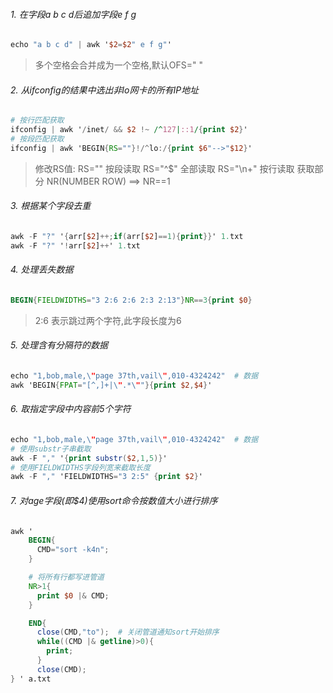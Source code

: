 ###### 1. 在字段a b c d后追加字段e f g

```awk
echo "a b c d" | awk '$2=$2" e f g"'
```

> 多个空格会合并成为一个空格,默认OFS=" "

###### 2. 从ifconfig的结果中选出非lo网卡的所有IP地址

```awk
# 按行匹配获取
ifconfig | awk '/inet/ && $2 !~ /^127|::1/{print $2}'
# 按段匹配获取
ifconfig | awk 'BEGIN{RS=""}!/^lo:/{print $6"-->"$12}'
```

> 修改RS值: RS="" 按段读取      RS="^$" 全部读取     RS="\n+" 按行读取
> 获取部分 NR(NUMBER ROW) ==> NR==1

###### 3. 根据某个字段去重

```awk
awk -F "?" '{arr[$2]++;if(arr[$2]==1){print}}' 1.txt
awk -F "?" '!arr[$2]++' 1.txt
```

###### 4. 处理丢失数据

```awk
BEGIN{FIELDWIDTHS="3 2:6 2:6 2:3 2:13"}NR==3{print $0}
```

> 2:6 表示跳过两个字符,此字段长度为6

###### 5. 处理含有分隔符的数据

```awk
echo "1,bob,male,\"page 37th,vail\",010-4324242"  # 数据
awk 'BEGIN{FPAT="[^,]+|\".*\""}{print $2,$4}'
```

###### 6. 取指定字段中内容前5个字符

```awk
echo "1,bob,male,\"page 37th,vail\",010-4324242"  # 数据
# 使用substr子串截取
awk -F "," '{print substr($2,1,5)}'
# 使用FIELDWIDTHS字段列宽来截取长度
awk -F "," 'FIELDWIDTHS="3 2:5" {print $2}'
```

###### 7. 对age字段(即$4)使用sort命令按数值大小进行排序

```awk
awk '
    BEGIN{
      CMD="sort -k4n";
    }

    # 将所有行都写进管道
    NR>1{
      print $0 |& CMD;
    }

    END{
      close(CMD,"to");  # 关闭管道通知sort开始排序
      while((CMD |& getline)>0){
        print;
      }
      close(CMD);
} ' a.txt
```